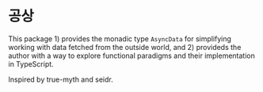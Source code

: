 # 공상 

This package 1) provides the monadic type `AsyncData` for simplifying working with data fetched from the outside world, and 2) provideds the author with a way to explore functional paradigms and their implementation in TypeScript.

Inspired by true-myth and seidr.
